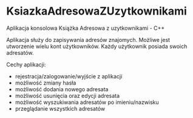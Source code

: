 # KsiazkaAdresowaZUzytkownikami
Aplikacja konsolowa Książka Adresowa z uzytkownikami - C++

Aplikacja służy do zapisywania adresów znajomych. 
Możliwe jest utworzenie wielu kont użytkowników. Każdy użytkownik posiada swoich
adresatów. 

Cechy aplikacji:
- rejestracja/zalogowanie/wyjście z aplikacji
- możliwość zmiany hasła
- możliwość dodania nowego adresata
- możliwość usunięcia oraz edycji adresata
- możliwość wyszukiwania adresatów po imieniu/nazwisku
- przeglądanie wszystkich adresatów

